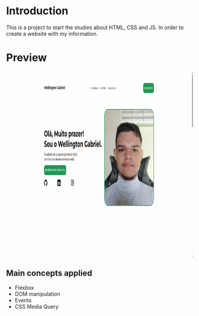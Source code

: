 # Introduction

This is a project to start the studies about HTML, CSS and JS.
In order to create a website with my information.

# Preview 

<img src="https://github.com/WellingtonGabriel1/Site-Portfolio/blob/main/Preview%20Portfolio.png" height="500"/>

## Main concepts applied 

- Flexbox
- DOM manipulation
- Events
- CSS Media Query